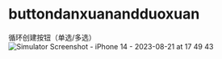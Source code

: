 # buttondanxuanandduoxuan
循环创建按钮（单选/多选）
![Simulator Screenshot - iPhone 14 - 2023-08-21 at 17 49 43](https://github.com/yanjixiang/buttondanxuanandduoxuan/assets/31297729/7d76d55b-a04b-449f-b4d3-1a61c8dce9c8)
